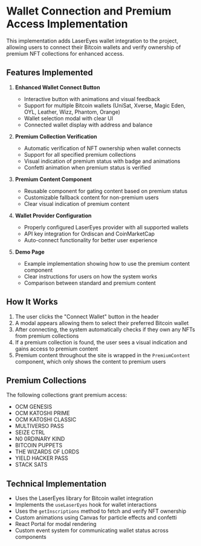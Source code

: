 # Wallet Connection and Premium Access Implementation

This implementation adds LaserEyes wallet integration to the project, allowing users to connect their Bitcoin wallets and verify ownership of premium NFT collections for enhanced access.

## Features Implemented

1. **Enhanced Wallet Connect Button**
   - Interactive button with animations and visual feedback
   - Support for multiple Bitcoin wallets (UniSat, Xverse, Magic Eden, OYL, Leather, Wizz, Phantom, Orange)
   - Wallet selection modal with clear UI
   - Connected wallet display with address and balance

2. **Premium Collection Verification**
   - Automatic verification of NFT ownership when wallet connects
   - Support for all specified premium collections
   - Visual indication of premium status with badge and animations
   - Confetti animation when premium status is verified

3. **Premium Content Component**
   - Reusable component for gating content based on premium status
   - Customizable fallback content for non-premium users
   - Clear visual indication of premium content

4. **Wallet Provider Configuration**
   - Properly configured LaserEyes provider with all supported wallets
   - API key integration for Ordiscan and CoinMarketCap
   - Auto-connect functionality for better user experience

5. **Demo Page**
   - Example implementation showing how to use the premium content component
   - Clear instructions for users on how the system works
   - Comparison between standard and premium content

## How It Works

1. The user clicks the "Connect Wallet" button in the header
2. A modal appears allowing them to select their preferred Bitcoin wallet
3. After connecting, the system automatically checks if they own any NFTs from premium collections
4. If a premium collection is found, the user sees a visual indication and gains access to premium content
5. Premium content throughout the site is wrapped in the `PremiumContent` component, which only shows the content to premium users

## Premium Collections

The following collections grant premium access:
- OCM GENESIS
- OCM KATOSHI PRIME
- OCM KATOSHI CLASSIC
- MULTIVERSO PASS
- SEIZE CTRL
- N0 0RDINARY KIND
- BITCOIN PUPPETS
- THE WIZARDS OF LORDS
- YIELD HACKER PASS
- STACK SATS

## Technical Implementation

- Uses the LaserEyes library for Bitcoin wallet integration
- Implements the `useLaserEyes` hook for wallet interactions
- Uses the `getInscriptions` method to fetch and verify NFT ownership
- Custom animations using Canvas for particle effects and confetti
- React Portal for modal rendering
- Custom event system for communicating wallet status across components
